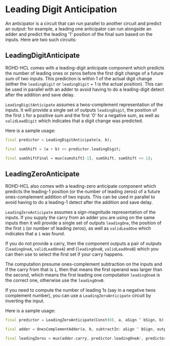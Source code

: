 # Leading Digit Anticipation

An anticipator is a circuit that can run parallel to another circuit and predict an output: for example, a leading one anticipator can run alongside an adder and predict the leading '1' position of the final sum based on the inputs.  Here are two such circuits:

## LeadingDigitAnticipate

ROHD-HCL comes with a leading-digit anticipate component which predicts the number of leading ones or zeros before the first digit change of a future sum of two inputs.  This prediction is within 1 of the actual digit change (either the `leadingDigit` or `leadingDigit` + 1 is the actual position). This can be used in parallel with an adder to avoid having to do a leading-digit detect after the addition and save delay.

`LeadingDigitAnticipate` assumes a twos-complement representation of the inputs. It will provide a single set of outputs `leadingDigit`, the position of the first `1` for a positive sum and the first '0' for a negative sum, as well as `validLeadDigit` which indicates that a digit change was predicted.  

Here is a sample usage:

```dart
final predictor = LeadingDigitAnticipate(a, b);

final sumShift = (a + b) << predictor.leadingDigit;

final sumShiftFinal = mux(sumshift[-1], sumShift, sumShift << 1);
```

## LeadingZeroAnticipate

ROHD-HCL also comes with a leading-zero anticipate component which predicts the leading-1 position (or the number of leading zeros) of a future ones-complement addition of two inputs. This can be used in parallel to avoid having to do a leading-1 detect after the addition and save delay.

`LeadingZeroAnticipate` assumes a sign-magnitude representation of the inputs.  If you supply the carry from an adder you are using on the same inputs then it will provide a single set of outputs `leadingOne`, the position of the first `1` (or number of leading zeros), as well as `validLeadOne` which indicates that a `1` was found.  

If you do not provide a carry, then the component outputs a pair of outputs (`leadingOneA`, `validLeadOneA`) and (`leadingOneB`, `validLeadOneB`) which you can then use to select the first set if your carry happens.

The computation presume ones-complement subtraction on the inputs and if the carry from that is `1`, then that means the first operand was larger than the second, which means the first leading one computation `leadingOneA` is the correct one, otherwise use the `leadingOneB`.

If you need to compute the number of leading 1s (say in a negative twos complement number), you can use a `LeadingZeroAnticipate` circuit by inverting the input.

Here is a sample usage:

```dart
final predictor = LeadingZeroAnticipate(Const(0), a, aSign ^ bSign, b);

final adder = OnesComplementAdder(a, b, subtractIn: aSign ^ bSign, outputEndAroundCarry: true);

final leadingZeros = mux(adder.carry, predictor.leadingOneA!, predictor.leadingOneB!);
```
